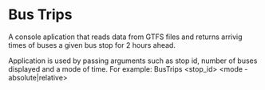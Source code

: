 # Bus Trips

A console aplication that reads data from GTFS files and returns arrivig times of buses a given bus stop for 2 hours ahead.

Application is used by passing arguments such as stop id, number of buses displayed and a mode of time.
For example: BusTrips <stop_id> <number of buses> <mode - absolute|relative>

